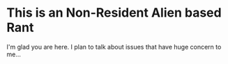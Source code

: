# This is an Non-Resident Alien based Rant

I'm glad you are here. I plan to talk about issues that have huge concern to me...
